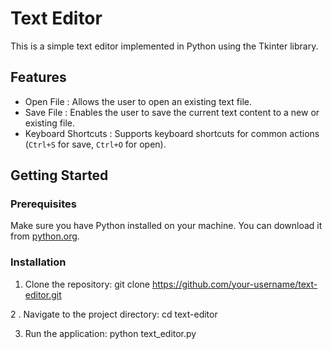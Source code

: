 # Text Editor

This is a simple text editor implemented in Python using the Tkinter library.

## Features

- Open File : Allows the user to open an existing text file.
- Save File : Enables the user to save the current text content to a new or existing file.
- Keyboard Shortcuts : Supports keyboard shortcuts for common actions (`Ctrl+S` for save, `Ctrl+O` for open).

## Getting Started

### Prerequisites

Make sure you have Python installed on your machine. You can download it from [python.org](https://www.python.org/).

### Installation

1. Clone the repository:
   git clone https://github.com/your-username/text-editor.git
   
2 . Navigate to the project directory:
    cd text-editor

3. Run the application:
  python text_editor.py    
